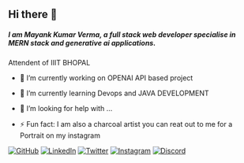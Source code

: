 ## Hi there 👋
##### I am Mayank Kumar Verma, a full stack web developer specialise in MERN stack and generative ai applications.
Attendent of IIIT BHOPAL 


- 🔭 I’m currently working on OPENAI API based project
- 🌱 I’m currently learning Devops and JAVA DEVELOPMENT
- 🤔 I’m looking for help with ...

- ⚡ Fun fact: I am also a charcoal artist you can reat out to me for a Portrait on my instagram

[![GitHub](https://img.shields.io/badge/GitHub-000?logo=github&logoColor=white)](https://github.com/webermayank)  [![LinkedIn](https://img.shields.io/badge/LinkedIn-0077B5?logo=linkedin&logoColor=white)](https://www.linkedin.com/in/mayank-kumar-verma-17a5b72a2/)  [![Twitter](https://img.shields.io/badge/Twitter-1DA1F2?logo=twitter&logoColor=white)](https://twitter.com/yourhandle)  [![Instagram](https://img.shields.io/badge/Instagram-E4405F?logo=instagram&logoColor=white)](https://www.instagram.com/mynk_vrma/#)  [![Discord](https://img.shields.io/badge/Portfolio-000?logo=firefox-browser&logoColor=white)]([https://yourwebsite.com](https://discord.com/users/mayankdev_))

